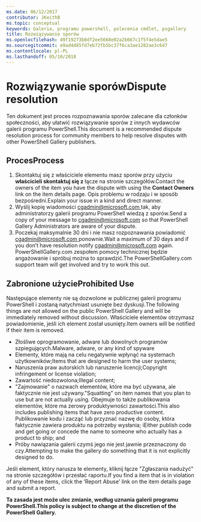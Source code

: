 ```yaml
---
ms.date: 06/12/2017
contributor: JKeithB
ms.topic: conceptual
keywords: Galeria, programu powershell, polecenia cmdlet, psgallery
title: Rozwiązywanie sporów
ms.openlocfilehash: 49f19273b0df2ee5668e02a2b667c1f5f4e5dae5
ms.sourcegitcommit: e9ad4d85fd7eb72fb5bc37f6ca3ae1282ae3c6d7
ms.contentlocale: pl-PL
ms.lasthandoff: 05/10/2018
---
```

# <a name="dispute-resolution"></a><span data-ttu-id="cde91-103">Rozwiązywanie sporów</span><span class="sxs-lookup"><span data-stu-id="cde91-103">Dispute resolution</span></span>

<span data-ttu-id="cde91-104">Ten dokument jest proces rozpoznawania sporów zalecane dla członków społeczności, aby ułatwić rozwiązywanie sporów z innych wydawców galerii programu PowerShell.</span><span class="sxs-lookup"><span data-stu-id="cde91-104">This document is a recommended dispute resolution process for community members to help resolve disputes with other PowerShell Gallery publishers.</span></span>

## <a name="process"></a><span data-ttu-id="cde91-105">Proces</span><span class="sxs-lookup"><span data-stu-id="cde91-105">Process</span></span>

1. <span data-ttu-id="cde91-106">Skontaktuj się z właściciele elementu masz sporów przy użyciu **właścicieli skontaktuj się z** łącze na stronie szczegółów.</span><span class="sxs-lookup"><span data-stu-id="cde91-106">Contact the owners of the item you have the dispute with using the **Contact Owners** link on the item details page.</span></span>
<span data-ttu-id="cde91-107">Opis problemu w rodzaju i w sposób bezpośredni.</span><span class="sxs-lookup"><span data-stu-id="cde91-107">Explain your issue in a kind and direct manner.</span></span>
2. <span data-ttu-id="cde91-108">Wyślij kopię wiadomości [ cgadmin@microsoft.com ](mailto:cgadmin@microsoft.com) tak, aby administratorzy galerii programu PowerShell wiedzą z sporów.</span><span class="sxs-lookup"><span data-stu-id="cde91-108">Send a copy of your message to [cgadmin@microsoft.com](mailto:cgadmin@microsoft.com) so that PowerShell Gallery Administrators are aware of your dispute.</span></span>
3. <span data-ttu-id="cde91-109">Poczekaj maksymalnie 30 dni i nie masz rozpoznawania powiadomić [ cgadmin@microsoft.com ](mailto:cgadmin@microsoft.com) ponownie.</span><span class="sxs-lookup"><span data-stu-id="cde91-109">Wait a maximum of 30 days and if you don’t have resolution notify [cgadmin@microsoft.com](mailto:cgadmin@microsoft.com) again.</span></span>
<span data-ttu-id="cde91-110">PowerShellGallery.com zespołem pomocy technicznej będzie angażowanie i spróbuj można to sprawdzić.</span><span class="sxs-lookup"><span data-stu-id="cde91-110">The PowerShellGallery.com support team will get involved and try to work this out.</span></span>


## <a name="prohibited-use"></a><span data-ttu-id="cde91-111">Zabronione użycie</span><span class="sxs-lookup"><span data-stu-id="cde91-111">Prohibited Use</span></span>

<span data-ttu-id="cde91-112">Następujące elementy nie są dozwolone w publicznej galerii programu PowerShell i zostaną natychmiast usunięte bez dyskusji.</span><span class="sxs-lookup"><span data-stu-id="cde91-112">The following things are not allowed on the public PowerShell Gallery and will be immediately removed without discussion.</span></span>  <span data-ttu-id="cde91-113">Właściciele elementów otrzymasz powiadomienie, jeśli ich element został usunięty.</span><span class="sxs-lookup"><span data-stu-id="cde91-113">Item owners will be notified if their item is removed.</span></span>

- <span data-ttu-id="cde91-114">Złośliwe oprogramowanie, adware lub dowolnych programów szpiegujących.</span><span class="sxs-lookup"><span data-stu-id="cde91-114">Malware, adware, or any kind of spyware</span></span>
- <span data-ttu-id="cde91-115">Elementy, które mają na celu negatywnie wpłynąć na systemach użytkowników;</span><span class="sxs-lookup"><span data-stu-id="cde91-115">Items that are designed to harm the user systems;</span></span>
- <span data-ttu-id="cde91-116">Naruszenia praw autorskich lub naruszenie licencji;</span><span class="sxs-lookup"><span data-stu-id="cde91-116">Copyright infringement or license violation;</span></span>
- <span data-ttu-id="cde91-117">Zawartość niedozwolona;</span><span class="sxs-lookup"><span data-stu-id="cde91-117">Illegal content;</span></span>
- <span data-ttu-id="cde91-118">"Zajmowanie" o nazwach elementów, które ma być używana, ale faktycznie nie jest używany.</span><span class="sxs-lookup"><span data-stu-id="cde91-118">"Squatting" on item names that you plan to use but are not actually using.</span></span> <span data-ttu-id="cde91-119">Obejmuje to także publikowania elementów, które ma zerowy produktywności zawartości.</span><span class="sxs-lookup"><span data-stu-id="cde91-119">This also includes publishing items that have zero productive content.</span></span>
<span data-ttu-id="cde91-120">Publikowanie kodu i zacząć lub przyznać nazwę do osoby, która faktycznie zawiera produktu na potrzeby wysłania; i</span><span class="sxs-lookup"><span data-stu-id="cde91-120">Either publish code and get going or concede the name to someone who actually has a product to ship; and</span></span>
- <span data-ttu-id="cde91-121">Próby nawiązania galerii czymś jego nie jest jawnie przeznaczony do czy.</span><span class="sxs-lookup"><span data-stu-id="cde91-121">Attempting to make the gallery do something that it is not explicitly designed to do.</span></span>


<span data-ttu-id="cde91-122">Jeśli element, który narusza te elementy, kliknij łącze "Zgłaszania nadużyć" na stronie szczegółów i przesłać raportu.</span><span class="sxs-lookup"><span data-stu-id="cde91-122">If you find a item that is in violation of any of these items, click the ‘Report Abuse’ link on the item details page and submit a report.</span></span>

<span data-ttu-id="cde91-123">**Ta zasada jest może ulec zmianie, według uznania galerii programu PowerShell.**</span><span class="sxs-lookup"><span data-stu-id="cde91-123">**This policy is subject to change at the discretion of the PowerShell Gallery.**</span></span>
